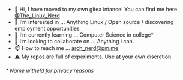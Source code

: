 - 👋 Hi, I have moved to my own gitea intance! You can find me here [@The_Linux_Nerd](https://git.privacyquest.net/The_Linux_Nerd/)
- 👀 I’m interested in ... Anything Linux / Open source / discovering employment opportunities
- 🌱 I’m currently learning ... Computer Science in college*
- 💞️ I’m looking to collaborate on ... Anything i can.
- 📫 How to reach me ... arch_nerd@pm.me
- ⚠️  My repos are full of experiments. Use at your own discretion. 


###### * _Name witheld for privacy reasons_
<!---
The-Linux-Nerd/The-Linux-Nerd is a ✨ special ✨ repository because its `README.md` (this file) appears on your GitHub profile.
You can click the Preview link to take a look at your changes.
--->
